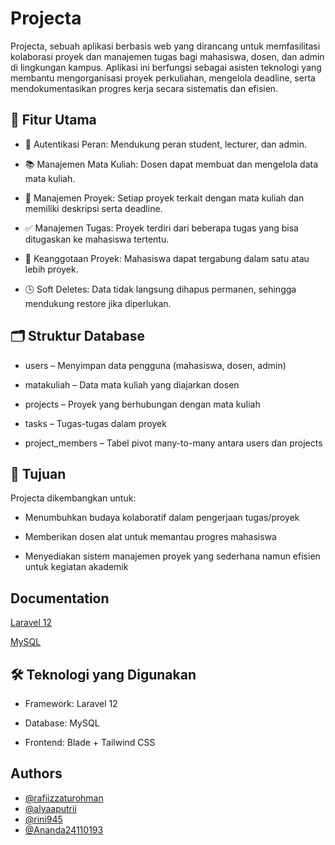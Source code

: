 # Projecta

Projecta, sebuah aplikasi berbasis web yang dirancang untuk memfasilitasi kolaborasi proyek dan manajemen tugas bagi mahasiswa, dosen, dan admin di lingkungan kampus. Aplikasi ini berfungsi sebagai asisten teknologi yang membantu mengorganisasi proyek perkuliahan, mengelola deadline, serta mendokumentasikan progres kerja secara sistematis dan efisien.

## 🎯 Fitur Utama

-   🔐 Autentikasi Peran: Mendukung peran student, lecturer, dan admin.

-   📚 Manajemen Mata Kuliah: Dosen dapat membuat dan mengelola data mata kuliah.

-   📁 Manajemen Proyek: Setiap proyek terkait dengan mata kuliah dan memiliki deskripsi serta deadline.

-   ✅ Manajemen Tugas: Proyek terdiri dari beberapa tugas yang bisa ditugaskan ke mahasiswa tertentu.

-   👥 Keanggotaan Proyek: Mahasiswa dapat tergabung dalam satu atau lebih proyek.

-   🕓 Soft Deletes: Data tidak langsung dihapus permanen, sehingga mendukung restore jika diperlukan.

## 🗂️ Struktur Database

-   users – Menyimpan data pengguna (mahasiswa, dosen, admin)

-   matakuliah – Data mata kuliah yang diajarkan dosen

-   projects – Proyek yang berhubungan dengan mata kuliah

-   tasks – Tugas-tugas dalam proyek

-   project_members – Tabel pivot many-to-many antara users dan projects

## 🚀 Tujuan

Projecta dikembangkan untuk:

-   Menumbuhkan budaya kolaboratif dalam pengerjaan tugas/proyek

-   Memberikan dosen alat untuk memantau progres mahasiswa

-   Menyediakan sistem manajemen proyek yang sederhana namun efisien untuk kegiatan akademik

## Documentation

[Laravel 12](https://laravel.com/docs/12.x)

[MySQL](https://www.mysql.com/)

## 🛠️ Teknologi yang Digunakan

-   Framework: Laravel 12

-   Database: MySQL

-   Frontend: Blade + Tailwind CSS

## Authors

-   [@rafiizzaturohman](https://www.github.com/rafiizzaturohman)
-   [@alyaaputrii](https://www.github.com/alyaaputrii)
-   [@rini945](https://www.github.com/rini945)
-   [@Ananda24110193](https://www.github.com/Ananda24110193)
